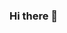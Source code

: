 ### Hi there 🐬
<br/>
<br/>
<!--
[![Solved.ac Profile](http://mazassumnida.wtf/api/v2/generate_badge?boj=mycolor)](https://solved.ac/mycolor/)
-->
<!--
**imrud/imrud** is a ✨ _special_ ✨ repository because its `README.md` (this file) appears on your GitHub profile.

Here are some ideas to get you started:

- 🔭 I’m currently working on ...
- 🌱 I’m currently learning ...
- 👯 I’m looking to collaborate on ...
- 🤔 I’m looking for help with ...
- 💬 Ask me about ...
- 📫 How to reach me: ...
- 😄 Pronouns: ...
- ⚡ Fun fact: ...
-->

